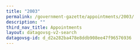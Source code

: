 ```yaml
---
title: "2003"
permalink: /government-gazette/appointments/2003/
description: ""
third_nav_title: Appointments
layout: datagovsg-v2-search
datagovsg-id: d_d2a282ba478e8ddb908ee47f96576936
---
```

